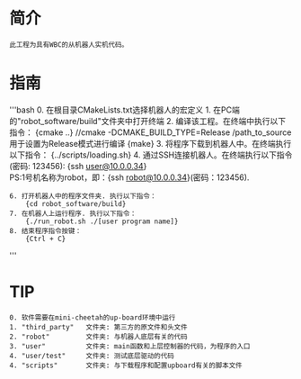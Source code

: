 # 简介
    此工程为具有WBC的从机器人实机代码。

# 指南
'''bash
    0. 在根目录CMakeLists.txt选择机器人的宏定义
    1. 在PC端的"robot_software/build"文件夹中打开终端
    2. 编译该工程。在终端中执行以下指令：
        {cmake ..} //cmake -DCMAKE_BUILD_TYPE=Release /path_to_source 用于设置为Release模式进行编译
        {make}
    3. 将程序下载到机器人中。在终端执行以下指令：
        {../scripts/loading.sh}
    4. 通过SSH连接机器人。在终端执行以下指令(密码: 123456):
        {ssh user@10.0.0.34}       
       PS:1号机名称为robot，即：{ssh robot@10.0.0.34}(密码：123456).

    6. 打开机器人中的程序文件夹. 执行以下指令：
        {cd robot_software/build}
    7. 在机器人上运行程序. 执行以下指令：
        {./run_robot.sh ./[user program name]}
    8. 结束程序指令按键：
        {Ctrl + C}
'''

# TIP
    0. 软件需要在mini-cheetah的up-board环境中运行
    1. "third_party"   文件夹: 第三方的原文件和头文件
    2. "robot"         文件夹: 与机器人底层有关的代码
    3. "user"          文件夹: main函数和上层控制器的代码，为程序的入口
    4. "user/test"     文件夹: 测试底层驱动的代码
    4. "scripts"       文件夹: 与下载程序和配置upboard有关的脚本文件
